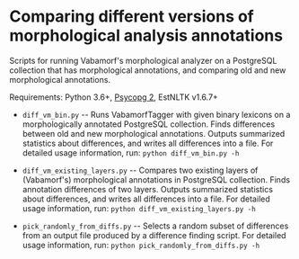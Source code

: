 # Comparing different versions of morphological analysis annotations

Scripts for running Vabamorf's morphological analyzer on a PostgreSQL collection that has morphological annotations, and comparing old and new morphological annotations.

Requirements: Python 3.6+, [Psycopg 2](https://www.psycopg.org), EstNLTK v1.6.7+

* `diff_vm_bin.py` -- Runs VabamorfTagger with given binary lexicons on a morphologically annotated PostgreSQL collection. Finds differences between old and new morphological annotations. Outputs summarized statistics about differences, and writes all differences into a file. For detailed usage information, run: `python diff_vm_bin.py -h`

* `diff_vm_existing_layers.py` -- Compares two existing layers of (Vabamorf's) morphological annotations in PostgreSQL collection. Finds annotation differences of two layers. Outputs summarized statistics about differences, and writes all differences into a file. For detailed usage information, run: `python diff_vm_existing_layers.py -h`

* `pick_randomly_from_diffs.py` -- Selects a random subset of differences from an output file produced by a difference finding script. For detailed usage information, run: `python pick_randomly_from_diffs.py -h`
 
